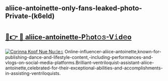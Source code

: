 ## aliice-antoinette-only-fans​-leaked-photo​-Private-(k6eld)


# <h2><a href="https://mediaupload.pro?title=aliice-antoinette&ref=git">🔗👉 🔴 aliice-antoinette-P𝚑ot𝚘𝚜-V𝚒d𝚎o</a></h2>

[![Corinna Kopf Nue Nu𝚍e𝚜](https://i.imgur.com/0qMVB7G.gif)](https://mediaupload.pro?title=aliice-antoinette&ref=git)
Online-influencer-aliice-antoinette,known-for-publishing-dance-and-lifestyle-content,-including-performances-and-vlogs-on-social-media-platforms.Brilliant-ventriloquist-assistant-aliice-antoinette,celebrated-for-their-exceptional-abilities-and-accomplishments-in-assisting-ventriloquists.  